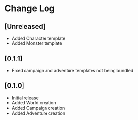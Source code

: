 # Change Log

## [Unreleased]

- Added Character template
- Added Monster template

## [0.1.1]

- Fixed campaign and adventure templates not being bundled

## [0.1.0]

- Initial release
- Added World creation
- Added Campaign creation
- Added Adventure creation
